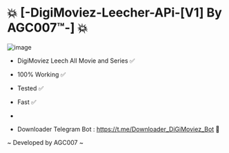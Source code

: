 # 💥 [-DigiMoviez-Leecher-APi-[V1] By AGC007™-] 💥

![image](https://github.com/user-attachments/assets/c7c7125b-bee0-4d4a-9332-6401c0d52940)


- DigiMoviez Leech All Movie and Series ✅
- 100% Working ✅
- Tested ✅
- Fast ✅
  
- 
- Downloader Telegram Bot : https://t.me/Downloader_DiGiMoviez_Bot 🎨

~ Developed by AGC007 ~
